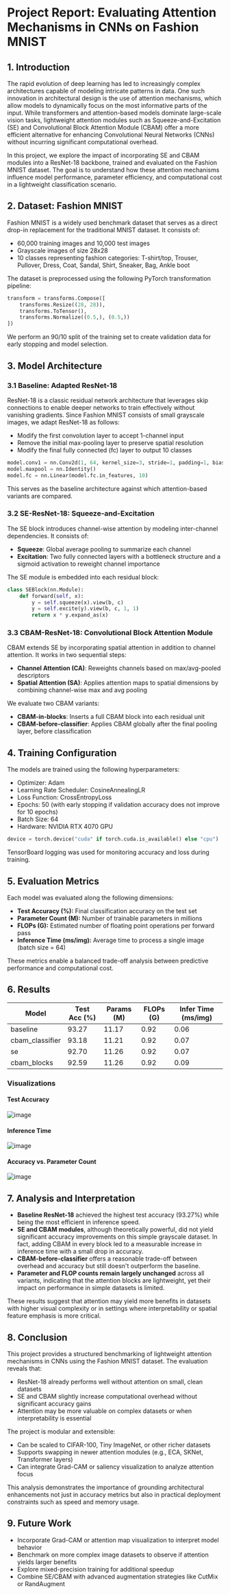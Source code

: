 # Project Report: Evaluating Attention Mechanisms in CNNs on Fashion MNIST

## 1. Introduction

The rapid evolution of deep learning has led to increasingly complex architectures capable of modeling intricate patterns in data. One such innovation in architectural design is the use of attention mechanisms, which allow models to dynamically focus on the most informative parts of the input. While transformers and attention-based models dominate large-scale vision tasks, lightweight attention modules such as Squeeze-and-Excitation (SE) and Convolutional Block Attention Module (CBAM) offer a more efficient alternative for enhancing Convolutional Neural Networks (CNNs) without incurring significant computational overhead.

In this project, we explore the impact of incorporating SE and CBAM modules into a ResNet-18 backbone, trained and evaluated on the Fashion MNIST dataset. The goal is to understand how these attention mechanisms influence model performance, parameter efficiency, and computational cost in a lightweight classification scenario.

## 2. Dataset: Fashion MNIST

Fashion MNIST is a widely used benchmark dataset that serves as a direct drop-in replacement for the traditional MNIST dataset. It consists of:

* 60,000 training images and 10,000 test images
* Grayscale images of size 28x28
* 10 classes representing fashion categories: T-shirt/top, Trouser, Pullover, Dress, Coat, Sandal, Shirt, Sneaker, Bag, Ankle boot

The dataset is preprocessed using the following PyTorch transformation pipeline:

```python
transform = transforms.Compose([
    transforms.Resize((28, 28)),
    transforms.ToTensor(),
    transforms.Normalize((0.5,), (0.5,))
])
```

We perform an 90/10 split of the training set to create validation data for early stopping and model selection.

## 3. Model Architecture

### 3.1 Baseline: Adapted ResNet-18

ResNet-18 is a classic residual network architecture that leverages skip connections to enable deeper networks to train effectively without vanishing gradients. Since Fashion MNIST consists of small grayscale images, we adapt ResNet-18 as follows:

* Modify the first convolution layer to accept 1-channel input
* Remove the initial max-pooling layer to preserve spatial resolution
* Modify the final fully connected (fc) layer to output 10 classes

```python
model.conv1 = nn.Conv2d(1, 64, kernel_size=3, stride=1, padding=1, bias=False)
model.maxpool = nn.Identity()
model.fc = nn.Linear(model.fc.in_features, 10)
```

This serves as the baseline architecture against which attention-based variants are compared.

### 3.2 SE-ResNet-18: Squeeze-and-Excitation

The SE block introduces channel-wise attention by modeling inter-channel dependencies. It consists of:

* **Squeeze**: Global average pooling to summarize each channel
* **Excitation**: Two fully connected layers with a bottleneck structure and a sigmoid activation to reweight channel importance

The SE module is embedded into each residual block:

```python
class SEBlock(nn.Module):
    def forward(self, x):
        y = self.squeeze(x).view(b, c)
        y = self.excite(y).view(b, c, 1, 1)
        return x * y.expand_as(x)
```

### 3.3 CBAM-ResNet-18: Convolutional Block Attention Module

CBAM extends SE by incorporating spatial attention in addition to channel attention. It works in two sequential steps:

* **Channel Attention (CA)**: Reweights channels based on max/avg-pooled descriptors
* **Spatial Attention (SA)**: Applies attention maps to spatial dimensions by combining channel-wise max and avg pooling

We evaluate two CBAM variants:

* **CBAM-in-blocks**: Inserts a full CBAM block into each residual unit
* **CBAM-before-classifier**: Applies CBAM globally after the final pooling layer, before classification

## 4. Training Configuration

The models are trained using the following hyperparameters:

* Optimizer: Adam
* Learning Rate Scheduler: CosineAnnealingLR
* Loss Function: CrossEntropyLoss
* Epochs: 50 (with early stopping if validation accuracy does not improve for 10 epochs)
* Batch Size: 64
* Hardware: NVIDIA RTX 4070 GPU

```python
device = torch.device("cuda" if torch.cuda.is_available() else "cpu")
```

TensorBoard logging was used for monitoring accuracy and loss during training.

## 5. Evaluation Metrics

Each model was evaluated along the following dimensions:

* **Test Accuracy (%):** Final classification accuracy on the test set
* **Parameter Count (M):** Number of trainable parameters in millions
* **FLOPs (G):** Estimated number of floating point operations per forward pass
* **Inference Time (ms/img):** Average time to process a single image (batch size = 64)

These metrics enable a balanced trade-off analysis between predictive performance and computational cost.

## 6. Results

| Model            | Test Acc (%) | Params (M) | FLOPs (G) | Infer Time (ms/img) |
| ---------------- | ------------ | ---------- | --------- | ------------------- |
| baseline         | 93.27        | 11.17      | 0.92      | 0.06                |
| cbam\_classifier | 93.18        | 11.21      | 0.92      | 0.07                |
| se               | 92.70        | 11.26      | 0.92      | 0.07                |
| cbam\_blocks     | 92.59        | 11.26      | 0.92      | 0.09                |

### Visualizations

#### Test Accuracy

![image](https://github.com/user-attachments/assets/3129383f-2124-4cf6-9f56-568f826a8c17)

#### Inference Time

![image](https://github.com/user-attachments/assets/ecace118-7c76-4b07-aac4-45bee299067c)

#### Accuracy vs. Parameter Count

![image](https://github.com/user-attachments/assets/5158c562-1540-4c4a-af70-6b04bce1c32d)

## 7. Analysis and Interpretation

* **Baseline ResNet-18** achieved the highest test accuracy (93.27%) while being the most efficient in inference speed.
* **SE and CBAM modules**, although theoretically powerful, did not yield significant accuracy improvements on this simple grayscale dataset. In fact, adding CBAM in every block led to a measurable increase in inference time with a small drop in accuracy.
* **CBAM-before-classifier** offers a reasonable trade-off between overhead and accuracy but still doesn't outperform the baseline.
* **Parameter and FLOP counts remain largely unchanged** across all variants, indicating that the attention blocks are lightweight, yet their impact on performance in simple datasets is limited.

These results suggest that attention may yield more benefits in datasets with higher visual complexity or in settings where interpretability or spatial feature emphasis is more critical.

## 8. Conclusion

This project provides a structured benchmarking of lightweight attention mechanisms in CNNs using the Fashion MNIST dataset. The evaluation reveals that:

* ResNet-18 already performs well without attention on small, clean datasets
* SE and CBAM slightly increase computational overhead without significant accuracy gains
* Attention may be more valuable on complex datasets or when interpretability is essential

The project is modular and extensible:

* Can be scaled to CIFAR-100, Tiny ImageNet, or other richer datasets
* Supports swapping in newer attention modules (e.g., ECA, SKNet, Transformer layers)
* Can integrate Grad-CAM or saliency visualization to analyze attention focus

This analysis demonstrates the importance of grounding architectural enhancements not just in accuracy metrics but also in practical deployment constraints such as speed and memory usage.

## 9. Future Work

* Incorporate Grad-CAM or attention map visualization to interpret model behavior
* Benchmark on more complex image datasets to observe if attention yields larger benefits
* Explore mixed-precision training for additional speedup
* Combine SE/CBAM with advanced augmentation strategies like CutMix or RandAugment
